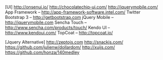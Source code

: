 

[UI]
http://onsenui.io/ 
http://chocolatechip-ui.com/ 
http://jquerymobile.com/ 
App Framework – http://app-framework-software.intel.com/ 
Twitter Bootstrap 3 – http://getbootstrap.com
jQuery Mobile – http://jquerymobile.com
Sencha Touch – http://www.sencha.com/products/touch/
Kendo UI – http://www.kendoui.com/
TopCoat – http://topcoat.io/

[Jquery Alternative]
http://zeptojs.com
http://snackjs.com/
https://github.com/julienw/dollardom/
http://xuijs.com/
https://github.com/honza/140medley

